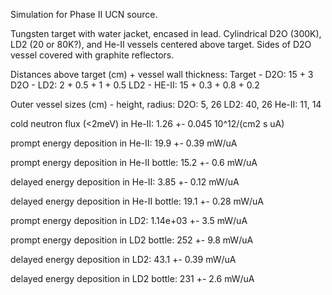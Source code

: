 Simulation for Phase II UCN source.

Tungsten target with water jacket, encased in lead.
Cylindrical D2O (300K), LD2 (20 or 80K?), and He-II vessels centered above target.
Sides of D2O vessel covered with graphite reflectors.

Distances above target (cm) + vessel wall thickness:
Target - D2O: 15 + 3
D2O - LD2: 2 + 0.5 + 1 + 0.5
LD2 - HE-II: 15 + 0.3 + 0.8 + 0.2

Outer vessel sizes (cm) - height, radius:
D2O: 5, 26
LD2: 40, 26
He-II: 11, 14

cold neutron flux (<2meV) in He-II:
1.26 +- 0.045 10^12/(cm2 s uA)

prompt energy deposition in He-II:
19.9 +- 0.39 mW/uA

prompt energy deposition in He-II bottle:
15.2 +- 0.6 mW/uA

delayed energy deposition in He-II:
3.85 +- 0.12 mW/uA

delayed energy deposition in He-II bottle:
19.1 +- 0.28 mW/uA

prompt energy deposition in LD2:
1.14e+03 +- 3.5 mW/uA

prompt energy deposition in LD2 bottle:
252 +- 9.8 mW/uA

delayed energy deposition in LD2:
43.1 +- 0.39 mW/uA

delayed energy deposition in LD2 bottle:
231 +- 2.6 mW/uA

